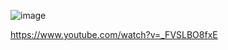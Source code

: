![image](https://github.com/user-attachments/assets/83704f3d-aced-4271-8da9-e268f618cb7b)

https://www.youtube.com/watch?v=_FVSLBO8fxE
